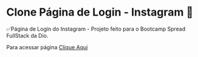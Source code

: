 # Clone Página de Login - Instagram 🚀

✅Página de Login do Instagram - Projeto feito para o Bootcamp Spread FullStack da Dio.

Para acessar página [Clique Aqui](https://hudsonmenezes.github.io/instagram-login/)

